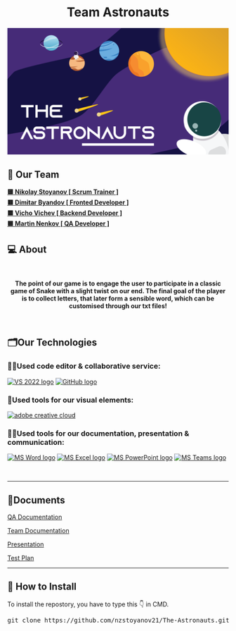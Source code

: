 <h1 align="center">Team Astronauts</h1>

<p align="center">
    <img src="/docs/assets/banners/banner.png/">
</p>

## 🧒 Our Team

<b>
<a href = “https://github.com/NZStoyanov21”> 🟨 Nikolay Stoyanov [ Scrum Trainer ] </a><br>
<a href=“https://github.com/DKByandov21”> 🟥 Dimitar Byandov [ Fronted Developer ] </a><br>
<a href=“https://github.com/VDVichev21”> 🟩 Vicho Vichev [ Backend Developer ] </a><br>
<a href =“https://github.com/MTNenkov21”> 🟦 Martin Nenkov [ QA Developer ] </a> 
</b>

## 💻 About
<br>
<b><p align="center">The point of our game is to engage the user to participate in a classic game of Snake with a slight twist on our end. The final goal of the player is to collect letters, that later form a sensible word, which can be customised through our txt files!
</p></b>
<br>

## 🗂️Our Technologies

### 👨‍💻Used code editor & collaborative service:
<p align="left">
    <a href="https://visualstudio.microsoft.com/vs/"><img src="https://sparkcdnwus2.azureedge.net/sparkimageassets/XP8CDJNZKFM06W-0c5249f8-b473-4f41-aea6-45b4bfb64a9a" alt="VS 2022 logo" width=48px /></a>
    <a href="https://github.com/"><img src="https://img.icons8.com/nolan/344/github.png" alt="GitHub logo" width=52px /></a>
</p>

### 🔨Used tools for our visual elements:

<p align="left">
    <a href="https://www.adobe.com/creativecloud.html"><img src="https://www.adobe.com/content/dam/shared/images/product-icons/svg/creative-cloud.svg" alt="adobe creative cloud" width=48px /></a>
</p>

### 🔨📄Used tools for our documentation, presentation & communication:

<p align="left">
    <a href="https://www.microsoft.com/en-ww/microsoft-365/word"><img src="https://img.icons8.com/color/344/ms-word.png" alt="MS Word logo" width=48px /></a>
    <a href="https://www.microsoft.com/en-ww/microsoft-365/excel"><img src="https://img.icons8.com/color/344/ms-excel.png" alt="MS Excel logo" width=48px /></a>
    <a href="https://www.microsoft.com/en-ww/microsoft-365/powerpoint"><img src="https://img.icons8.com/color/344/ms-powerpoint.png" alt="MS PowerPoint logo" width=48px /></a>
    <a href="https://www.microsoft.com/en/microsoft-teams/group-chat-software"><img src="https://img.icons8.com/color/344/microsoft-teams.png" alt = "MS Teams logo" width=46px /></a>
</p>


<br>
<hr>

## 📄Documents



<a href="docs/QA_Documentation_The_Astronauts.xlsx">QA Documentation </a>


<a href="docs/The_Astronauts_documentation.docx">Team Documentation </a>


<a href="docs/The_Astronauts.pptx">Presentation </a>


<a href="docs/The_Astronauts_test_plan.docx">Test Plan </a>

<hr>

## 📩 How to Install

<p>To install the repostory, you have to type this 👇 in CMD.
<pre>git clone https://github.com/nzstoyanov21/The-Astronauts.git</pre>